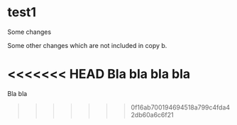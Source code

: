 # test1
Some changes

Some other changes which are not included in copy b.

<<<<<<< HEAD
Bla bla bla bla
=======
Bla bla
>>>>>>> 0f16ab700194694518a799c4fda42db60a6c6f21
